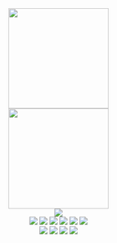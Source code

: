 <div align="center">
  <picture>
    <source
      height=200
      srcset="https://github-readme-stats.vercel.app/api?username=lazyyq&rank_icon=github&show_icons=true&theme=dark"
      media="(prefers-color-scheme: dark)"
    />
    <source
      height=200
      srcset="https://github-readme-stats.vercel.app/api?username=lazyyq&rank_icon=github&show_icons=true"
      media="(prefers-color-scheme: light), (prefers-color-scheme: no-preference)"
    />
    <img height=200 src="https://github-readme-stats.vercel.app/api?username=lazyyq&rank_icon=github&show_icons=true" />
  </picture>

  <br>
  
  <picture>
    <source
      height=200
      srcset="https://github-readme-stats.vercel.app/api/top-langs/?username=lazyyq&layout=compact&theme=dark"
      media="(prefers-color-scheme: dark)"
    />
    <source
      height=200
      srcset="https://github-readme-stats.vercel.app/api/top-langs/?username=lazyyq&layout=compact"
      media="(prefers-color-scheme: light), (prefers-color-scheme: no-preference)"
    />
    <img height=200 src="https://github-readme-stats.vercel.app/api/top-langs/?username=lazyyq&layout=compact" />
  </picture>

  <br>
  
  <img src="http://mazassumnida.wtf/api/v2/generate_badge?boj=kykint" />
</div>

<div align=center>
  <img src="https://img.shields.io/badge/c++-%2300599C.svg?style=for-the-badge&logo=c%2B%2B&logoColor=white" />
  <img src="https://img.shields.io/badge/dart-%230175C2.svg?style=for-the-badge&logo=dart&logoColor=white" />
  <img src="https://img.shields.io/badge/java-%23ED8B00.svg?style=for-the-badge&logo=openjdk&logoColor=white" />
  <img src="https://img.shields.io/badge/kotlin-%237F52FF.svg?style=for-the-badge&logo=kotlin&logoColor=white" />
  <img src="https://img.shields.io/badge/shell_script-%23121011.svg?style=for-the-badge&logo=gnu-bash&logoColor=white" />
  <img src="https://img.shields.io/badge/python-3670A0?style=for-the-badge&logo=python&logoColor=ffdd54" />
  <br>
  <img src="https://img.shields.io/badge/flask-%23000.svg?style=for-the-badge&logo=flask&logoColor=white" />
  <img src="https://img.shields.io/badge/Flutter-%2302569B.svg?style=for-the-badge&logo=Flutter&logoColor=white" />
  <img src="https://img.shields.io/badge/Android%20Studio-3DDC84.svg?style=for-the-badge&logo=android-studio&logoColor=white" />
  <img src="https://img.shields.io/badge/IntelliJIDEA-000000.svg?style=for-the-badge&logo=intellij-idea&logoColor=white" />
</div>
